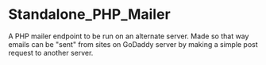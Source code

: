 # Standalone_PHP_Mailer
A PHP mailer endpoint to be run on an alternate server. Made so that way emails can be "sent" from sites on GoDaddy server by making a simple post request to another server.
